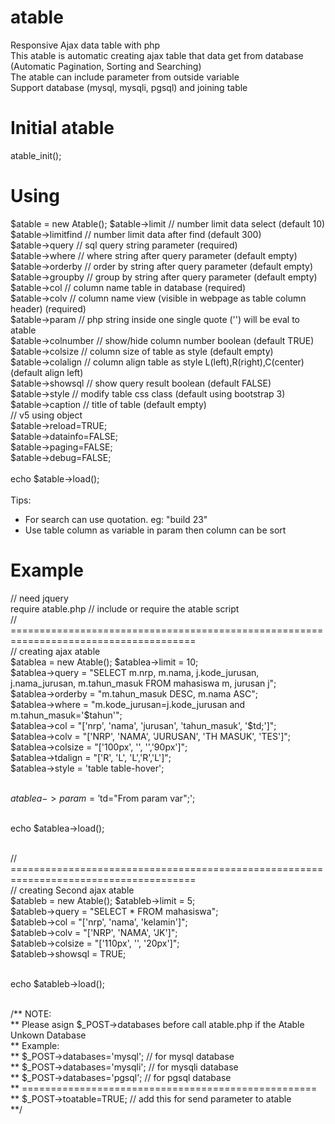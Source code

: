 # atable
Responsive Ajax data table with php<br>
This atable is automatic creating ajax table that data get from database<br>
(Automatic Pagination, Sorting and Searching)<br>
The atable can include parameter from outside variable<br>
Support database (mysql, mysqli, pgsql) and joining table

# Initial atable
atable_init();

# Using
$atable = new Atable();
$atable->limit      // number limit data select (default 10)<br>
$atable->limitfind  // number limit data after find (default 300)<br>
$atable->query      // sql query string parameter (required)<br>
$atable->where      // where string after query parameter (default empty)<br>
$atable->orderby    // order by string after query parameter (default empty)<br>
$atable->groupby    // group by string after query parameter (default empty)<br>
$atable->col        // column name table in database (required)<br>
$atable->colv       // column name view (visible in webpage as table column header) (required)<br>
$atable->param      // php string inside one single quote ('') will be eval to atable<br>
$atable->colnumber  // show/hide column number boolean (default TRUE)<br>
$atable->colsize    // column size of table as style (default empty)<br>
$atable->colalign   // column align table as style L(left),R(right),C(center) (default align left)<br>
$atable->showsql    // show query result boolean (default FALSE)<br>
$atable->style      // modify table css class (default using bootstrap 3)<br>
$atable->caption    // title of table (default empty)<br>
// v5 using object<br>
$atable->reload=TRUE;<br>
$atable->datainfo=FALSE;<br>
$atable->paging=FALSE;<br>
$atable->debug=FALSE;<br>
<br>
echo $atable->load();<br>
<br>Tips:<br>
- For search can use quotation. eg: "build 23"<br>
- Use table column as variable in param then column can be sort<br>

# Example
// need jquery<br>
require atable.php // include or require the atable script<br>
// ======================================================================================<br>
// creating ajax atable<br>
$atablea = new Atable();
$atablea->limit = 10;<br>
$atablea->query = "SELECT m.nrp, m.nama, j.kode_jurusan, j.nama_jurusan, m.tahun_masuk FROM mahasiswa m, jurusan j";<br>
$atablea->orderby = "m.tahun_masuk DESC, m.nama ASC";<br>
$atablea->where = "m.kode_jurusan=j.kode_jurusan and m.tahun_masuk='$tahun'";<br>
$atablea->col = "['nrp', 'nama', 'jurusan', 'tahun_masuk', '$td;']";<br>
$atablea->colv = "['NRP', 'NAMA', 'JURUSAN', 'TH MASUK', 'TES']";<br>
$atablea->colsize = "['100px', '', '','90px']";<br>
$atablea->tdalign = "['R', 'L', 'L','R','L']";<br>
$atablea->style = 'table table-hover';<br><br>

$atablea->param = '$td="From param var";';<br><br>

echo $atablea->load();<br><br>

// ======================================================================================<br>
// creating Second ajax atable<br>
$atableb = new Atable();
$atableb->limit = 5;<br>
$atableb->query = "SELECT * FROM mahasiswa";<br>
$atableb->col = "['nrp', 'nama', 'kelamin']";<br>
$atableb->colv = "['NRP', 'NAMA', 'JK']";<br>
$atableb->colsize = "['110px', '', '20px']";<br>
$atableb->showsql = TRUE;<br><br>

echo $atableb->load();<br><br>


/** NOTE:<br>
** Please asign $_POST->databases before call atable.php if the Atable Unkown Database<br>
** Example:<br>
** $_POST->databases='mysql'; // for mysql database<br>
** $_POST->databases='mysqli'; // for mysqli database<br>
** $_POST->databases='pgsql'; // for pgsql database<br>
** ===================================================<br>
** $_POST->toatable=TRUE; // add this for send parameter to atable<br>
**/
